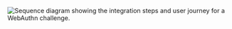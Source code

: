 <div class="common-image-format">

![Sequence diagram showing the integration steps and user journey for a WebAuthn challenge.](/img/authenticators/authenticators-webauthn-java-challenge-summary.png)

</div>
